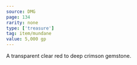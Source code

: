 ```yaml
---
source: DMG
page: 134
rarity: none
type: ['treasure']
tag: item/mundane
value: 5,000 gp
---
```


A transparent clear red to deep crimson gemstone.

